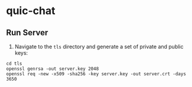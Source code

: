 # quic-chat

## Run Server

1. Navigate to the `tls` directory and generate a set of private and public keys:

```shell
cd tls
openssl genrsa -out server.key 2048
openssl req -new -x509 -sha256 -key server.key -out server.crt -days 3650
```